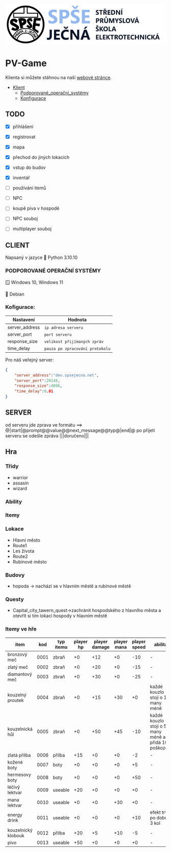 <img src="/readme_content/Jecna_logo.png" alt="SPŠE Ječná"/>

# PV-Game

Klienta si můžete stáhnou na naší [webové stránce](https://www.spsejecna.cz).


- [Klient](#klient)
    - [Podporované_operační_systémy](#klient_OP)
    - [Konfigurace](#klient_konfig)

TODO
----
- [x] přihlášení
- [x] registrovat
- [x] mapa
- [x] přechod do jiných lokacích
- [x] vstup do budov
- [x] inventář
- [ ] používání itemů
- [ ] NPC
- [ ] koupě piva v hospodě
- [ ] NPC souboj
- [ ] multiplayer souboj


## CLIENT <a name="klient"></a>
Napsaný v jazyce :snake: Python 3.10.10

### PODPOROVANÉ OPERAČNÍ SYSTÉMY <a name="klient_OP"></a>
:window: Windows 10, Windows 11

:penguin: Debian

### Kofigurace: <a name="klient_konfig"></a>

| Nastavení           | Hodnota                         |
|---------------------|---------------------------------|
| server_address      | `ip adresa serveru`             |
| server_port         | `port serveru`                  |
| response_size       | `velikost přijímaných zpráv`    |
| time_delay          | `pauza po zpracování protokolu` |

Pro náš veřejný server:
```JSON
{
    "server_address":"dev.spsejecna.net",
    "server_port":20148,
    "response_size":4096,
    "time_delay":0.01
}
```

## SERVER

od serveru jde zprava ve formátu ==> @|start|@prompt@@value@@next_message@@typ@|end|@
po přijetí serveru se odešle zpráva |||doručeno|||

## Hra

### Třídy
- warrior
- assasin
- wizard

### Ability

### Itemy

### Lokace
- Hlavní město
- Route1
- Les života
- Route2
- Rubínové město

### Budovy
- hopoda -> nachází se v hlavním městě a rubínové městě

### Questy
- Capital_city_tawern_quest->zachránit hospodského z hlavního města a otevřít si tím lokaci hospody v hlavním městě

### Itemy ve hře
| item              | kod  | typ itemu | player hp | player damage | player mana | player speed | abilita                                               |
|-------------------|------|-----------|-----------|---------------|-------------|--------------|-------------------------------------------------------|
|bronzový meč       | 0001 | zbraň     | +0        | +12           | +0          | -10          | -                                                     |
|zlatý meč          | 0002 | zbraň     | +0        | +20           | +0          | -15          | -                                                     |
|diamantový meč     | 0003 | zbraň     | +0        | +30           | +0          | -25          | -                                                     |
|kouzelný proutek   | 0004 | zbraň     | +0        | +15           | +30         | +0           | každé kouzlo stojí o 10 many méně                     |
|kouzelnická hůl    | 0005 | zbraň     | +0        | +50           | +45         | -10          | každé kouzlo stojí o 5 many méně a přidá 10 poškození |
|zlatá přilba       | 0006 | přilba    | +15       | +0            | +0          | -2           | -                                                     |
|kožené boty        | 0007 | boty      | +0        | +0            | +0          | +5           | -                                                     |
|hermesovy boty     | 0008 | boty      | +0        | +0            | +0          | +50          | -                                                     |
|léčivý lektvar     | 0009 | useable   | +20       | +0            | +0          | +0           | -                                                     |
|mana lektvar       | 0010 | useable   | +0        | +0            | +30         | +0           | -                                                     |
|energy drink       | 0011 | useable   | +0        | +0            | +0          | +10          |efekt trvá po dobu 3 kol                               |
|kouzelnický klobouk| 0012 | přilba    | +20       | +5            | +10         | -5           | -                                                     |
|pivo               | 0013 | useable   | +50       | +0            | +0          | +0           | -                                                     |